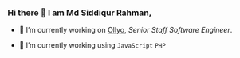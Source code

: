 ### Hi there 👋 I am **Md Siddiqur Rahman**,  
- 🔭 I’m currently working on [Ollyo](https://ollyo.com), *Senior Staff Software Engineer*.

- 🌱 I’m currently working using `JavaScript` `PHP`

<!--
**siddik-web/siddik-web** is a ✨ _special_ ✨ repository because its `README.md` (this file) appears on your GitHub profile.

Here are some ideas to get you started:

- 🔭 I’m currently working on ...
- 🌱 I’m currently learning ...
- 👯 I’m looking to collaborate on ...
- 🤔 I’m looking for help with ...
- 💬 Ask me about ...
- 📫 How to reach me: ...
- 😄 Pronouns: ...
- ⚡ Fun fact: ...
-->
